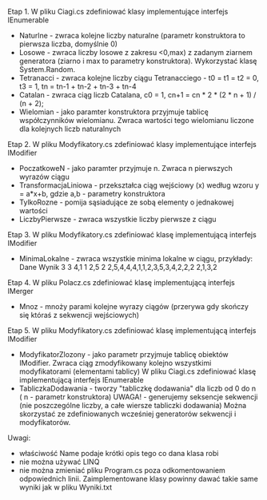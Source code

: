 
Etap 1.
W pliku Ciagi.cs zdefiniować klasy implementujące interfejs IEnumerable
 - Naturlne - zwraca kolejne liczby naturalne (parametr konstruktora to pierwsza liczba, domyślnie 0)
 - Losowe - zwraca liczby losowe z zakresu <0,max) z zadanym ziarnem generatora
   (ziarno i max to parametry konstruktora). Wykorzystać klasę System.Random.
 - Tetranacci - zwraca kolejne liczby ciągu Tetranacciego - t0 = t1 = t2 = 0, t3 = 1, tn = tn-1 + tn-2 + tn-3 + tn-4
 - Catalan - zwraca ciąg liczb Catalana, c0 = 1, cn+1 = cn * 2 * (2 * n + 1) / (n + 2);
 - Wielomian - jako paramter konstruktora przyjmuje tablicę współczynników wielomianu.
   Zwraca wartości tego wielomianu liczone dla kolejnych liczb naturalnych

Etap 2.
W pliku Modyfikatory.cs zdefiniować klasy implementujące interfejs IModifier
 - PoczatkoweN - jako paramter przyjmuje n. Zwraca n pierwszych wyrazów ciągu
 - TransformacjaLiniowa - przekształca ciąg wejściowy (x) według wzoru y = a*x+b, gdzie a,b - parametry konstruktora
 - TylkoRozne - pomija sąsiadujące ze sobą elementy o jednakowej wartości
 - LiczbyPierwsze - zwraca wszystkie liczby pierwsze z ciągu

Etap 3.
W pliku Modyfikatory.cs zdefiniować klasę implementującą interfejs IModifier
 - MinimaLokalne - zwraca wszystkie minima lokalne w ciągu, przykłady:
      Dane                                 Wynik
      3                                    3
      4,1                                  1
      2,5                                  2
      2,5,4,4,4,1,1,2,3,5,3,4,2,2,2        2,1,3,2

Etap 4.
W pliku Polacz.cs zdefiniować klasę implementującą interfejs IMerger
 - Mnoz - mnoży parami kolejne wyrazy ciągów (przerywa gdy skończy się któraś z sekwencji wejściowych)
   
Etap 5.
W pliku Modyfikatory.cs zdefiniować klasę implementującą interfejs IModifier
 - ModyfikatorZlozony - jako parametr przyjmuje tablicę obiektów IModifier.
   Zwraca ciąg zmodyfikowany kolejno wszystkimi modyfikatorami (elementami tablicy)
W pliku Ciagi.cs zdefiniować klasę implementującą interfejs IEnumerable
 - TabliczkaDodawania - tworzy "tabliczkę dodawania" dla liczb od 0 do n ( n - parametr konstruktora)
   UWAGA! - generujemy seksencje sekwencji (nie poszczególne liczby, a całe wiersze tabliczki dodawania)
   Można skorzystać ze zdefiniowanych wcześniej generatorów sekwencji i modyfikatorów.

Uwagi:
 - właściwość Name podaje krótki opis tego co dana klasa robi
 - nie można używać LINQ
 - nie można zmieniać pliku Program.cs poza odkomentowaniem odpowiednich linii.
   Zaimplementowane klasy powinny dawać takie same wyniki jak w pliku Wyniki.txt
   
